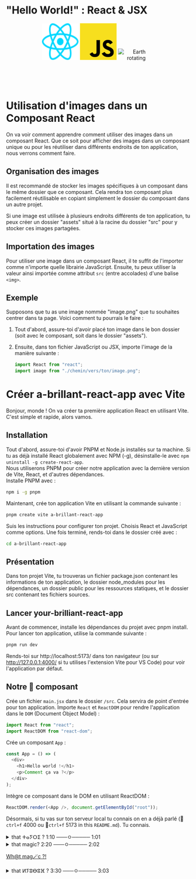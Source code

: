 # "Hello World!" : React & JSX

<div style="text-align: center;">
<img src="src/assets/react.svg" alt="React Logo" width="100" height="100" style="display: inline-block; margin: 0 auto;">
<img src="src/assets/Unofficial_JavaScript_logo_2.svg" alt="Javascript Logo" width="100" height="100" style="display: inline-block; margin: 0 auto;">
<img src="src/assets/Rotating-earth-animated-unscreened.gif" alt="Earth rotating" width="100" height="100" style="display: inline-block; margin: 0 auto;">

</div>

# Utilisation d'images dans un Composant React

On va voir comment apprendre comment utiliser des images dans un composant React. Que ce soit pour afficher des images dans un composant unique ou pour les réutiliser dans différents endroits de ton application, nous verrons comment faire.

## Organisation des images

Il est recommandé de stocker les images spécifiques à un composant dans le même dossier que ce composant. Cela rendra ton composant plus facilement réutilisable en copiant simplement le dossier du composant dans un autre projet.

Si une image est utilisée à plusieurs endroits différents de ton application, tu peux créer un dossier "assets" situé à la racine du dossier "src" pour y stocker ces images partagées.

## Importation des images

Pour utiliser une image dans un composant React, il te suffit de l'importer comme n'importe quelle librairie JavaScript. Ensuite, tu peux utiliser la valeur ainsi importée comme attribut `src` (entre accolades) d'une balise `<img>`.

## Exemple

Supposons que tu as une image nommée "image.png" que tu souhaites centrer dans ta page. Voici comment tu pourrais le faire :

1. Tout d'abord, assure-toi d'avoir placé ton image dans le bon dossier (soit avec le composant, soit dans le dossier "assets").

2. Ensuite, dans ton fichier JavaScript ou JSX, importe l'image de la manière suivante :
   ```javascript
   import React from "react";
   import image from "./chemin/vers/ton/image.png";
   ```

# Créer a-brillant-react-app avec Vite

Bonjour, monde ! On va créer ta première application React en utilisant Vite. C'est simple et rapide, alors vamos.

## Installation

Tout d'abord, assure-toi d'avoir PNPM et Node.js installés sur ta machine. Si tu as déjà installé React globalement avec NPM (-g), désinstalle-le avec `npm uninstall -g create-react-app`. <br>
Nous utiliserons PNPM pour créer notre application avec la dernière version de Vite, React, et d'autres dépendances. <br>
Installe PNPM avec :

```bash
npm i -g pnpm
```

Maintenant, crée ton application Vite en utilisant la commande suivante :

```bash
pnpm create vite a-brillant-react-app
```

Suis les instructions pour configurer ton projet. Choisis React et JavaScript comme options. Une fois terminé, rends-toi dans le dossier créé avec :

```bash
cd a-brillant-react-app
```

## Présentation

Dans ton projet Vite, tu trouveras un fichier package.json contenant les informations de ton application, le dossier node_modules pour les dépendances, un dossier public pour les ressources statiques, et le dossier src contenant tes fichiers sources.

## Lancer your-brilliant-react-app

Avant de commencer, installe les dépendances du projet avec pnpm install. Pour lancer ton application, utilise la commande suivante :

```bash
pnpm run dev
```

Rends-toi sur http://localhost:5173/ dans ton navigateur (ou sur http://127.0.0.1:4000/ si tu utilises l'extension Vite pour VS Code) pour voir l'application par défaut.

## Notre 🥇 composant

Crée un fichier `main.jsx` dans le dossier `/src`. Cela servira de point d'entrée pour ton application. Importe `React` et `ReactDOM` pour rendre l'application dans le `DOM` (Document Object Model) :

```javascript
import React from "react";
import ReactDOM from "react-dom";
```

Crée un composant `App` :

```javascript
const App = () => (
  <div>
    <h1>Hello world !</h1>
    <p>Comment ça va ?</p>
  </div>
);
```

Intègre ce composant dans le DOM en utilisant ReactDOM :

```javascript
ReactDOM.render(<App />, document.getElementById("root"));
```

Désormais, si tu vas sur ton serveur local tu connais on en a déjà parlé (🔎`ctrl+f` 4000 ou 🔎`ctrl+f` 5173 in this `README.md`). Tu connais.

<details>
<summary>that ⵜⴰⵢⵔⵉ ? 1:10 ───ㅇ───── 1:01 </summary>
Cette brilliant-app est ton tout premier composant React ! 🧧
</details>

<details>
<summary>that magic? 2:20 ───ㅇ───── 2:02 </summary>
🥏 I am also a DJ ! 👀  
⚡ 🔊 Come check my other portfolio and enjoy the 🔊 ▶︎ •၊၊||၊|။||||။‌‌‌‌‌၊|• 0:99 🎺 [ⵍⵢⵓⴱⵓⴼ](https://www.youtube.com/playlist?list=PLNcTKDW0oKbxBDSO-XiHc-b3JNFTqdYvt) 🎺 & [come here if you like what you hear !](https://www.linkedin.com/in/ikrame-saadi/) 🔊 !⚡
</details>

<a href="https://www.youtube.com/watch?v=BTyQSIJAAgE" target="_blank">Wh@t mag🪄c ?!</a>

<details>
<summary>that ⵍⵢⵓⴱⵓⴼ ? 3:30 ───ㅇ───── 3:03 </summary>
🥏 I am also a DJ ! 👀  
⚡ 🔊 Come check my other portfolio and enjoy the 🔊 ▶︎ •၊၊||၊|။||||။‌‌‌‌‌၊|• 0:99 🎺 [ⵍⵢⵓⴱⵓⴼ](https://www.youtube.com/playlist?list=PLNcTKDW0oKbxBDSO-XiHc-b3JNFTqdYvt) 🎺 & [come here if you like what you hear !](https://www.linkedin.com/in/ikrame-saadi/) 🔊 !⚡
</details>
